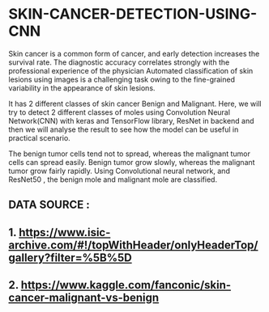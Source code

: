 # SKIN-CANCER-DETECTION-USING-CNN
Skin cancer is a common form of cancer, and early detection increases the survival rate. The diagnostic accuracy correlates strongly with the professional experience of the physician Automated classification of skin lesions using images is a challenging task owing to the fine-grained variability in the appearance of skin lesions.

It has 2 different classes of skin cancer Benign and Malignant. Here, we will try to detect 2 different classes of moles using Convolution Neural Network(CNN) with keras and TensorFlow library, ResNet in backend and then we will analyse the result to see how the model can be useful in practical scenario.


The benign tumor cells tend not to spread, whereas the malignant tumor cells can spread easily. Benign tumor grow slowly, whereas the malignant tumor grow fairly rapidly. Using Convolutional neural network, and ResNet50 , the benign mole and malignant mole are classified.
## DATA SOURCE :
## 1. https://www.isic-archive.com/#!/topWithHeader/onlyHeaderTop/gallery?filter=%5B%5D 
## 2. https://www.kaggle.com/fanconic/skin-cancer-malignant-vs-benign
